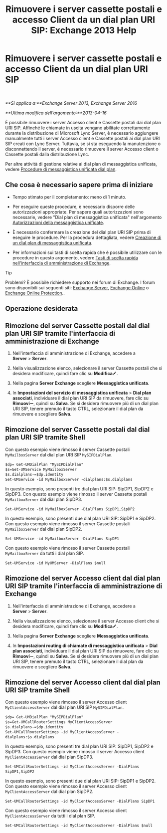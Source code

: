 ﻿---
title: 'Rimuovere i server cassette postali e accesso Client da un dial plan URI SIP: Exchange 2013 Help'
TOCTitle: Rimuovere i server cassette postali e accesso Client da un dial plan URI SIP
ms:assetid: 367441e1-1a0f-42c8-9fa8-8abe80b3d015
ms:mtpsurl: https://technet.microsoft.com/it-it/library/Aa997238(v=EXCHG.150)
ms:contentKeyID: 54652863
ms.date: 05/22/2018
mtps_version: v=EXCHG.150
ms.translationtype: MT
---

# Rimuovere i server cassette postali e accesso Client da un dial plan URI SIP

 

_**Si applica a:**Exchange Server 2013, Exchange Server 2016_

_**Ultima modifica dell'argomento:**2013-04-16_

È possibile rimuovere i server Accesso client e Cassette postali dai dial plan URI SIP. Affinché le chiamate in uscita vengano abilitate correttamente durante la distribuzione di Microsoft Lync Server, è necessario aggiungere manualmente tutti i server Accesso client e Cassette postali ai dial plan URI SIP creati con Lync Server. Tuttavia, se si sta eseguendo la manutenzione o disconnettendo il server, è necessario rimuovere il server Accesso client o Cassette postali dalla distribuzione Lync.

Per altre attività di gestione relative ai dial plan di messaggistica unificata, vedere [Procedure di messaggistica unificata dial plan](um-dial-plan-procedures-exchange-2013-help.md).

## Che cosa è necessario sapere prima di iniziare

  - Tempo stimato per il completamento: meno di 1 minuto.

  - Per eseguire queste procedure, è necessario disporre delle autorizzazioni appropriate. Per sapere quali autorizzazioni sono necessarie, vedere "Dial plan di messaggistica unificata" nell'argomento [Autorizzazioni della messaggistica unificate](unified-messaging-permissions-exchange-2013-help.md).

  - È necessario confermare la creazione del dial plan URI SIP prima di eseguire le procedure. Per la procedura dettagliata, vedere [Creazione di un dial plan di messaggistica unificata](create-a-um-dial-plan-exchange-2013-help.md).

  - Per informazioni sui tasti di scelta rapida che è possibile utilizzare con le procedure in questo argomento, vedere [Tasti di scelta rapida nell'interfaccia di amministrazione di Exchange](keyboard-shortcuts-in-the-exchange-admin-center-exchange-online-protection-help.md).


> [!TIP]
> Problemi? È possibile richiedere supporto nei forum di Exchange. I forum sono disponibili sui seguenti siti: <A href="https://go.microsoft.com/fwlink/p/?linkid=60612">Exchange Server</A>, <A href="https://go.microsoft.com/fwlink/p/?linkid=267542">Exchange Online</A> o <A href="https://go.microsoft.com/fwlink/p/?linkid=285351">Exchange Online Protection</A>..



## Operazione desiderata

## Rimozione del server Cassette postali dal dial plan URI SIP tramite l'interfaccia di amministrazione di Exchange

1.  Nell'interfaccia di amministrazione di Exchange, accedere a **Server** \> **Server**.

2.  Nella visualizzazione elenco, selezionare il server Cassette postali che si desidera modificare, quindi fare clic su **Modifica**![Icona Modifica](images/JJ218640.6f53ccb2-1f13-4c02-bea0-30690e6ea71d(EXCHG.150).gif "Icona Modifica").

3.  Nella pagina **Server Exchange** scegliere **Messaggistica unificata**.

4.  In **Impostazioni del servizio di messaggistica unificata** \> **Dial plan associati**, individuare il dial plan URI SIP da rimuovere, fare clic su **Rimuovi**![Icona Rimuovi](images/JJ657492.479b6ced-8d64-4277-a725-f17fea202b28(EXCHG.150).gif "Icona Rimuovi"), quindi su **Salva**. Se si desidera rimuovere più di un dial plan URI SIP, tenere premuto il tasto CTRL, selezionare il dial plan da rimuovere e scegliere **Salva**.

## Rimozione del server Cassette postali dal dial plan URI SIP tramite Shell

Con questo esempio viene rimosso il server Cassette postali `MyMailboxServer` dal dial plan URI SIP `MySIPDialPlan`.

    $dp= Get-UMDialPlan "MySIPDialPlan"
    $s=Get-UMService MyMailboxServer
    $s.dialplans-=$dp.identity
    Set-UMService -id MyMailboxServer -dialplans:$s.dialplans

In questo esempio, sono presenti tre dial plan URI SIP: SipDP1, SipDP2 e SipDP3. Con questo esempio viene rimosso il server Cassette postali `MyMailboxServer` dal dial plan SipDP3.

    Set-UMService -id MyMailboxServer -DialPlans SipDP1,SipDP2

In questo esempio, sono presenti due dial plan URI SIP: SipDP1 e SipDP2. Con questo esempio viene rimosso il server Cassette postali `MyMailboxServer` dal dial plan SipDP2.

    Set-UMService -id MyMailboxServer -DialPlans SipDP1

Con questo esempio viene rimosso il server Cassette postali `MyMailboxServer` da tutti i dial plan SIP.

    Set-UMService -id MyUMServer -DialPlans $null

## Rimozione del server Accesso client dal dial plan URI SIP tramite l'interfaccia di amministrazione di Exchange

1.  Nell'interfaccia di amministrazione di Exchange, accedere a **Server** \> **Server**.

2.  Nella visualizzazione elenco, selezionare il server Accesso client che si desidera modificare, quindi fare clic su **Modifica**![Icona Modifica](images/JJ218640.6f53ccb2-1f13-4c02-bea0-30690e6ea71d(EXCHG.150).gif "Icona Modifica").

3.  Nella pagina **Server Exchange** scegliere **Messaggistica unificata**.

4.  In **Impostazioni routing di chiamate di messaggistica unificata** \> **Dial plan associati**, individuare il dial plan URI SIP da rimuovere, fare clic su **Rimuovi**![Icona Rimuovi](images/JJ657492.479b6ced-8d64-4277-a725-f17fea202b28(EXCHG.150).gif "Icona Rimuovi"), quindi su **Salva**. Se si desidera rimuovere più di un dial plan URI SIP, tenere premuto il tasto CTRL, selezionare il dial plan da rimuovere e scegliere **Salva**.

## Rimozione del server Accesso client dal dial plan URI SIP tramite Shell

Con questo esempio viene rimosso il server Accesso client `MyClientAccessServer` dal dial plan URI SIP `MySIPDialPlan`.

    $dp= Get-UMDialPlan "MySIPDialPlan"
    $s=Get-UMCallRouterSettings MyClientAccessServer
    $s.dialplans-=$dp.identity
    Set-UMCallRouterSettings -id MyClientAccessServer -dialplans:$s.dialplans

In questo esempio, sono presenti tre dial plan URI SIP: SipDP1, SipDP2 e SipDP3. Con questo esempio viene rimosso il server Accesso client `MyClientAccessServer` dal dial plan SipDP3.

    Set-UMCallRouterSettings -id MyClientAccessServer -DialPlans SipDP1,SipDP2

In questo esempio, sono presenti due dial plan URI SIP: SipDP1 e SipDP2. Con questo esempio viene rimosso il server Accesso client `MyClientAccessServer` dal dial plan SipDP2.

    Set-UMCallRouterSettings -id MyClientAccessServer -DialPlans SipDP1

Con questo esempio viene rimosso il server Accesso client `MyClientAccessServer` da tutti i dial plan SIP.

    Set-UMCallRouterSettings -id MyClientAccessServer -DialPlans $null

